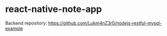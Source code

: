 # react-native-note-app

Backend repository: https://github.com/Lukm4nZ3r0/nodejs-restful-mysql-example
